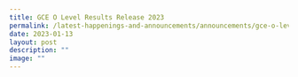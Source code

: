 ```yaml
---
title: GCE O Level Results Release 2023
permalink: /latest-happenings-and-announcements/announcements/gce-o-levels-results-release-2023/
date: 2023-01-13
layout: post
description: ""
image: ""
---
```

